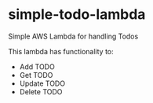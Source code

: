 # simple-todo-lambda

Simple AWS Lambda for handling Todos

This lambda has functionality to:

- Add TODO
- Get TODO
- Update TODO
- Delete TODO
